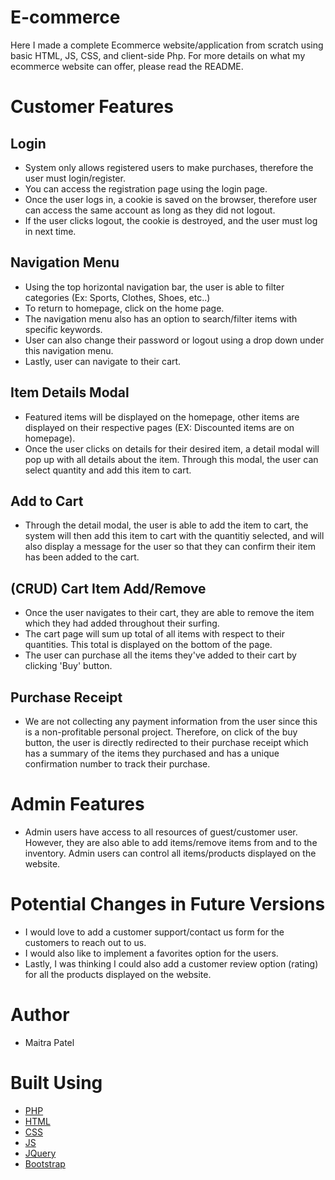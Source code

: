 # E-commerce
 Here I made a complete Ecommerce website/application from scratch using basic HTML, JS, CSS, and client-side Php. For more details on what my ecommerce website can offer, please read the README.

# Customer Features
 ## Login
 * System only allows registered users to make purchases, therefore the user must login/register. 
 * You can access the registration page using the login page.
 * Once the user logs in, a cookie is saved on the browser, therefore user can access the same account as long as they did not logout. 
 * If the user clicks logout, the cookie is destroyed, and the user must log in next time. 
 ## Navigation Menu
 * Using the top horizontal navigation bar, the user is able to filter categories (Ex: Sports, Clothes, Shoes, etc..)
 * To return to homepage, click on the home page. 
 * The navigation menu also has an option to search/filter items with specific keywords.
 * User can also change their password or logout using a drop down under this navigation menu.
 * Lastly, user can navigate to their cart. 
 ## Item Details Modal
 * Featured items will be displayed on the homepage, other items are displayed on their respective pages (EX: Discounted items are on homepage). 
 * Once the user clicks on details for their desired item, a detail modal will pop up with all details about the item. Through this modal, the user can select quantity and add this item to cart. 
 ## Add to Cart
 * Through the detail modal, the user is able to add the item to cart, the system will then add this item to cart with the quantitiy selected, and will also display a message for the user so that they can confirm their item has been added to the cart. 
 ## (CRUD) Cart Item Add/Remove
 * Once the user navigates to their cart, they are able to remove the item which they had added throughout their surfing.
 * The cart page will sum up total of all items with respect to their quantities. This total is displayed on the bottom of the page. 
 * The user can purchase all the items they've added to their cart by clicking 'Buy' button.
 ## Purchase Receipt
 * We are not collecting any payment information from the user since this is a non-profitable personal project. Therefore, on click of the buy button, the user is directly redirected to their purchase receipt which has a summary of the items they purchased and has a unique confirmation number to track their purchase.
 
# Admin Features
 * Admin users have access to all resources of guest/customer user. However, they are also able to add items/remove items from and to the inventory. Admin users can control all items/products displayed on the website. 
# Potential Changes in Future Versions
 * I would love to add a customer support/contact us form for the customers to reach out to us. 
 * I would also like to implement a favorites option for the users. 
 * Lastly, I was thinking I could also add a customer review option (rating) for all the products displayed on the website. 
# Author
* Maitra Patel
# Built Using
* [PHP]
* [HTML]
* [CSS]
* [JS]
* [JQuery]
* [Bootstrap]


[PHP]: https://www.php.net/manual/en/install.php
[HTML]: https://developer.mozilla.org/en-US/docs/Web/HTML
[CSS]: https://developer.mozilla.org/en-US/docs/Web/CSS
[JS]: https://developer.mozilla.org/en-US/docs/Web/JavaScript
[Bootstrap]: https://getbootstrap.com/
[JQuery]: https://jquery.com/
[BankAccountWebsite]: https://m18e-commerce.000webhostapp.com/bankaccount/
